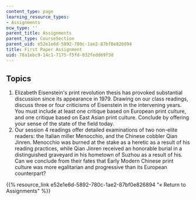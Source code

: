 ```yaml
---
content_type: page
learning_resource_types:
- Assignments
ocw_type: ''
parent_title: Assignments
parent_type: CourseSection
parent_uid: e52e1e6d-5892-780c-1ae2-87bf0e826894
title: First Paper Assignment
uid: 78a1ebc9-14c1-7175-f5fd-032fedd69f3d
---
```


Topics
------

1.  Elizabeth Eisenstein's print revolution thesis has provoked substantial discussion since its appearance in 1979. Drawing on our class readings, discuss three or four criticisms of Eisenstein in the intervening years. You must include at least one critique based on European print culture, and one critique based on East Asian print culture. Conclude by offering your sense of the state of the field today.
2.  Our session 4 readings offer detailed examinations of two non-elite readers: the Italian miller Menocchio, and the Chinese cobbler Qian Jinren. Menocchio was burned at the stake as a heretic as a result of his reading practices, while Qian Jinren received an honorable burial in a distinguished graveyard in his hometown of Suzhou as a result of his. Can we conclude from their fates that Early Modern Chinese print culture was more egalitarian and progressive than its European counterpart?

{{% resource_link e52e1e6d-5892-780c-1ae2-87bf0e826894 "« Return to Assignments" %}}